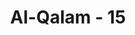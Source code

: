 ---
title: "Al-Qalam - 15"
no: 15
arabic_no: ١٥
ayah: اِذَا تُتْلٰى عَلَيْهِ اٰيٰتُنَا قَالَ اَسَاطِيْرُ الْاَوَّلِيْنَۗ
translation: "Apabila ayat-ayat Kami dibacakan kepadanya, dia berkata, “(Ini adalah) dongeng-dongeng orang dahulu.” "
tafsir: "Ayat ini menerangkan bahwa bila orang-orang musyrik Mekah mendengarkan bacaan ayat-ayat Al-Qur'an, mereka mengatakan Al-Qur'an itu tidak lain adalah perkataan Muhammad saja dan berisi dongeng-dongeng orang dahulu kala, sama sekali bukan wahyu yang disampaikan Allah kepadanya. Dalam ayat lain, Allah berfirman:\n\nLalu dia berkata, \"(Al-Qur'an) ini hanyalah sihir yang dipelajari (dari orang-orang dahulu). Ini hanyalah perkataan manusia.\" (al-Muddatstsir/74: 24-25)\n\nDi samping, orang-orang musyrik juga mengatakan bahwa Al-Qur'an itu adalah sihir yang dikemukakan seorang tukang sihir dan sebagainya. Akan tetapi, dari semua tuduhan yang mereka lontarkan itu, dapat dipahami bahwa mereka melakukan hal demikian semata-mata karena telah kehilangan akal mencari alasan yang dapat dikemukakan untuk membantah kebenaran Al-Qur'an. Setiap kali mereka merenungkannya, semakin timbul kepercayaan dalam hati mereka kepada Al-Qur'an. Namun demikian, nafsu mereka masih mengalahkan kebenaran yang telah timbul dalam lubuk hati mereka."
---